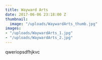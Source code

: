 ```yaml
---
title: Wayward Arts
date: 2017-06-06 23:18:00 Z
thumbnail:
  image: "/uploads/WaywardArts_thumb.jpg"
images:
- "/uploads/WaywardArts_1.jpg"
- "/uploads/WaywardArts_2.jpg"
---
```


qweriopsdfhjkvc